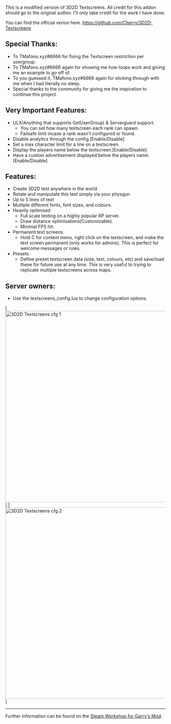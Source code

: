 This is a modified version of 3D2D Textscreens. All credit for this addon should go to the original author. I'll only take credit for the work I have done.

You can find the official verion here. https://github.com/Cherry/3D2D-Textscreens
## Special Thanks: 
* To TMafono.xyz#6666 for fixing the Textscreen restriction per usergroup.
* To TMafono.xyz#6666 again for showing me how loops work and giving me an example to go off of.
* To you guessed it, TMafono.xyz#6666 again for sticking through with me when I had literally no sleep.
* Special thanks to the community for giving me the inspiration to continue this project.

## Very Important Features: 
* ULX(Anything that supports GetUserGroup) & Serverguard support.
    * You can set how many textscreen each rank can spawn.
    * Failsafe limit incase a rank wasn't configured or found.
* Disable analytics through the config.[Enable/Disable]
* Set a max character limit for a line on a textscreen.
* Display the players name below the textscreen.[Enable/Disable]
* Have a custom advertisement displayed below the players name.[Enable/Disable]

## Features: 
* Create 3D2D text anywhere in the world 
* Rotate and manipulate this text simply via your physgun 
* Up to 5 lines of text 
* Multiple different fonts, font sizes, and colours.
* Heavily optimised
  * Full scale testing on a highly popular RP server.
  * Draw distance optimisations(Customizable).
  * Minimal FPS hit.
* Permanent text screens.
  * Hold C for context menu, right click on the textscreen, and make the text screen permanent (only works for admins). This is perfect for welcome messages or rules.
* Presets
  * Define preset textscreen data (size, text, colours, etc) and save/load these for future use at any time. This is very useful to trying to replicate multiple textscreens across maps.


## Server owners:
* Use the textscreens_config.lua to change configuration options.

[<img src="https://loading.ncba.gg/github/3d2dtextscreens/config_one.PNG" alt="3D2D Textscreens cfg 1" width="600px">]
[<img src="https://loading.ncba.gg/github/3d2dtextscreens/config_two.PNG" alt="3D2D Textscreens cfg 2" width="600px">]


---

Further information can be found on the [Steam Workshop for Garry's Mod](https://steamcommunity.com/sharedfiles/filedetails/?id=109643223).
